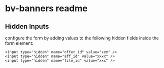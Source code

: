# bv-banners readme

## Hidden Inputs

configure the form by adding values to the following hidden fields inside the form element:

```
<input type="hidden" name="offer_id" value="xxx" />
<input type="hidden" name="aff_id" value="xxxx" />
<input type="hidden" name="file_id" value="xxx" />
```

